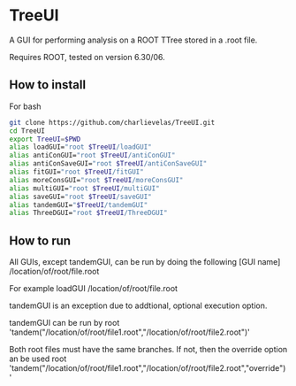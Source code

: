 # TreeUI
A GUI for performing analysis on a ROOT TTree stored in a .root file.

Requires ROOT, tested on version 6.30/06.

## How to install
For bash
```bash
git clone https://github.com/charlievelas/TreeUI.git
cd TreeUI
export TreeUI=$PWD
alias loadGUI="root $TreeUI/loadGUI"
alias antiConGUI="root $TreeUI/antiConGUI"
alias antiConSaveGUI="root $TreeUI/antiConSaveGUI"
alias fitGUI="root $TreeUI/fitGUI"
alias moreConsGUI="root $TreeUI/moreConsGUI"
alias multiGUI="root $TreeUI/multiGUI"
alias saveGUI="root $TreeUI/saveGUI"
alias tandemGUI="$TreeUI/tandemGUI"
alias ThreeDGUI="root $TreeUI/ThreeDGUI"
```

## How to run
All GUIs, except tandemGUI, can be run by doing the following
	[GUI name] /location/of/root/file.root

For example
	loadGUI /location/of/root/file.root

tandemGUI is an exception due to addtional, optional execution option. 

tandemGUI can be run by
	root 'tandem("/location/of/root/file1.root","/location/of/root/file2.root")'

Both root files must have the same branches. If not, then the override option an be used
	root 'tandem("/location/of/root/file1.root","/location/of/root/file2.root","override")'	

